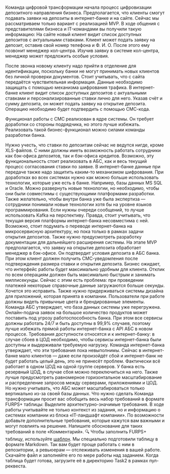 Команда цифровой трансформации начала процесс цифровизации депозитного направления бизнеса. Предполагается, что клиенты смогут подавать заявки на депозиты в интернет-банке и на сайте. Сейчас мы рассматриваем только вариант с реализацией MVP. 
В ходе общения с представителями бизнеса и IT-командами вы получили такую информацию:
На сайте новый клиент видит список доступных депозитов с актуальными ставками. Клиент может подать заявку на депозит, оставив свой номер телефона и Ф. И. О. После этого ему позвонит менеджер кол-центра. Изучив заявку в системе кол-центра, менеджер может предложить особые условия.

После звонка новому клиенту надо прийти в отделение для идентификации, поскольку банки не могут принимать новых клиентов без личной проверки документов. Стоит учитывать, что с сайта передаётся чувствительная информация. Данные необходимо защищать с помощью механизма шифрования трафика.
В интернет-банке клиент видит список доступных депозитов с актуальными ставками и персонализированные ставки лично для него. Указав счёт и сумму депозита, он может подать заявку на открытие депозита. Операцию необходимо будет подтвердить с помощью СМС-кода.

Функционал работы с СМС реализован в ядре системы. Он требует доработки со стороны подрядчика, но этого лучше избежать. Реализовать такой бизнес-функционал можно силами команды разработки банка.

Нужно учесть, что ставки по депозитам сейчас не ведутся нигде, кроме XLS-файлов. С ними должны иметь возможность работать сотрудники как бэк-офиса депозитов, так и бэк-офиса кредитов. Возможно, эту функциональность стоит реализовать в АБС, как и весь текущий процесс согласования ставки по заявке. В интернет-банке данные при передаче также надо защитить каким-то механизмом шифрования.
При доработках во всех системах нужно как можно больше использовать технологии, которые уже есть в банке. Например, базы данных MS SQL и Oracle. Можно развернуть новые технологии, но необходимо, чтобы они были совместимы с существующими платформами разработки. Также желательно, чтобы внутри банка уже была экспертиза — сотрудники понимали новые технологии хотя бы на уровне языков программирования. Если нужны очереди сообщений, то лучше использовать Kafka на перспективу. Правда, стоит учитывать, что текущая версия платформы интернет-банка несовместима с ней. Возможно, стоит подумать о переводе интернет-банка на микросервисную архитектуру, но пока только в рамках задачи открытия депозитов. Также нужно предусмотреть разработку документации для дальнейшего расширения системы.
На этапе MVP предполагается, что заявку на открытие депозита обработает менеджер в бэк-офисе. Он подтвердит условия депозита в АБС банка. При этом клиент должен получить СМС-уведомления после подтверждения размера ставки и открытия депозита.
Бизнес ожидает, что интерфейс работы будет максимально удобным для клиента. Отклик по всем операциям должен быть максимально быстрым и занимать миллисекунды. Сейчас с этим есть проблема: при проведении платежей некоторые справочные данные загружаются больше секунды. Хочется это исправить. Также нужно придерживаться системы дизайна для приложений, которая принята в компании. Пользователи при работе должны видеть привычные цвета и брендированные элементы.
Команда АБС утверждает, что база данных системы уже перегружена. Онлайн-подача заявок на большое количество продуктов может поставить под угрозу работоспособность банка. При этом все сервисы должны работать 24/7 и быть доступны в 99,9% случаев, поэтому лучше избежать прямой работы интернет-банка с API АБС в новом процессе. Требования доступности относятся и к интернет-банку: в случае сбоев в ЦОД необходимо, чтобы сервисы интернет-банка были доступны и выдерживали требуемую нагрузку. Команда интернет-банка утверждает, что эти требования пока невыполнимы. Сейчас в интернет-банке мало клиентов — даже если произойдёт сбой и интернет-банк не будет работать целый день, это не принесёт проблем. Фактически всё работает в одном ЦОД на одной группе серверов. У банка есть резервный ЦОД, в случае сбоя можно переключиться на него. Также лучше предусмотреть равномерное горизонтальное масштабирование и распределение запросов между серверами, приложениями и ЦОД. Но нужно учитывать, что АБС может масштабироваться только вертикально из-за своей базы данных.
Что нужно сделать
Команда трансформации просит вас обобщить весь набор требований в формате FURPS+ таблицы:
Выделите архитектурно-значимые требования. В ходе работы учитывайте не только контекст из задания, но и информацию о системах компании из блока «IT-ландшафт компании».
По возможности добавьте дополнительные требования, которые кажутся вам важными и могут повлиять на решение. Напишите обоснование для таких требований в поле «Комментарий».
🔍 Чтобы заполнить FURPS+ таблицу, используйте [шаблон](FURPS+_новая.md).
Мы специально подготовили таблицу в формате Markdown. Так вам будет проще работать с ним в репозитории, а ревьюерам — отслеживать изменения в вашей работе.  Скачайте файл и заполняйте его по мере работы над заданием.
Когда таблица будет готова, загрузите её в директорию Task2 в рамках пул-реквеста.